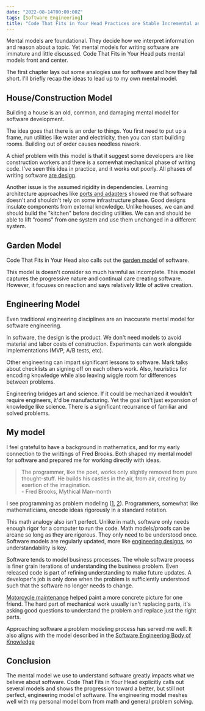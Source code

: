 ```yaml
---
date: "2022-08-14T00:00:00Z"
tags: [Software Engineering]
title: "Code That Fits in Your Head Practices are Stable Incremental and Additive" 
---
```


Mental models are foundational. They decide how we interpret information and reason about a topic. Yet mental models for writing software are immature and little discussed. Code That Fits in Your Head puts mental models front and center.

The first chapter lays out some analogies use for software and how they fall short. I'll briefly recap the ideas to lead up to my own mental model.

## House/Construction Model

Building a house is an old, common, and damaging mental model for software development.

The idea goes that there is an order to things. You first need to put up a frame, run utilities like water and electricity, then you can start building rooms. Building out of order causes needless rework.

A chief problem with this model is that it suggest some developers are like construction workers and there is a somewhat mechanical phase of writing code. I've seen this idea in practice, and it works out poorly. All phases of writing software [are design](https://www.developerdotstar.com/mag/articles/reeves_design.html).

Another issue is the assumed rigidity in dependencies. Learning architecture approaches like [ports and adapters](https://blog.ploeh.dk/2013/12/03/layers-onions-ports-adapters-its-all-the-same/) showed me that software doesn't and shouldn't rely on some infrastructure phase. Good designs insulate components from external knowledge. Unlike houses, we can and should build the "kitchen" before deciding utilities. We can and should be able to lift "rooms" from one system and use them unchanged in a different system.

## Garden Model

Code That Fits in Your Head also calls out the [garden model](http://www.growing-object-oriented-software.com/) of software. 

This model is doesn't consider so much harmful as incomplete. This model captures the progressive nature and continual care creating software. However, it focuses on reaction and says relatively little of active creation.

## Engineering Model

Even traditional engineering disciplines are an inaccurate mental model for software engineering.

In software, the design is the product. We don't need models to avoid material and labor costs of construction. Experiments can work alongside implementations (MVP, A/B tests, etc).

Other engineering can impart significant lessons to software. Mark talks about checklists an signing off on each others work. Also, heuristics for encoding knowledge while also leaving wiggle room for differences between problems. 

Engineering bridges art and science. If it could be mechanized it wouldn't require engineers, it'd be manufacturing. Yet the goal isn't just expansion of knowledge like science. There is a significant recurrance of familiar and solved problems.


## My model

I feel grateful to have a background in mathematics, and for my early connection to the writtings of Fred Brooks. Both shaped my mental model for software and prepared me for working directly with ideas.

> The programmer, like the poet, works only slightly removed from pure thought-stuff. He builds his castles in the air, from air, creating by exertion of the imagination.  
> \- Fred Brooks, Mythical Man-month

I see programming as problem modeling ([1](../posts/Whats-Your-Duck-V2/2022-06-16-0-Intro.md), [2](../posts/2022-02-18-Programming-is-Problem-Modeling.md)). Programmers, somewhat like mathematicians, encode ideas rigorously in a standard notation. 

This math analogy also isn't perfect. Unlike in math, software only needs enough rigor for a computer to run the code. Math models/proofs can be arcane so long as they are rigorous. They only need to be understood once. Software models are regularly updated, more like [engineering designs](https://www.developerdotstar.com/mag/articles/reeves_design.html), so understandability is key.

Software tends to model business processes. The whole software process is finer grain iterations of understanding the business problem. Even released code is part of refining understanding to make future updates. A developer's job is only done when the problem is sufficiently understood such that the software no longer needs to change.

[Motorcycle maintenance](https://en.wikipedia.org/wiki/Zen_and_the_Art_of_Motorcycle_Maintenance) helped paint a more concrete picture for one friend. The hard part of mechanical work usually isn't replacing parts, it's asking good questions to understand the problem and replace just the right parts. 


Approaching software a problem modeling process has served me well. It also aligns with the model described in the [Software Engineering Body of Knowledge](../posts/2021-08-13-Swebok-transform-view.md)


## Conclusion

The mental model we use to understand software greatly impacts what we believe about software. Code That Fits in Your Head explicitly calls out several models and shows the progression toward a better, but still not perfect, engineering model of software. The engineering model meshes well with my personal model born from math and general problem solving.


<!-- 
related to zen and the art of motorcycle maintenance
the hard part of being a mechanic is not usually swapping hte part, it's asking good questions to find out what's wrong and what needs replaced

IN software, we're defining the problem even after we've released to customers.

 --> 


<!-- Write post on -driven development? 
One of my favorite takeaways. I use many drivers but this calls out the idea so clearly. 
Drivers aren't exclusive, not is a specific set currently known to best every other set of drivers. What matters is that you're motivating the code you write from consistent sources

TODO: Find x-driven dev ref in book
List some drivers
- Test Driven
- Behavior Driven 
- Type Driven
- Domain Driven
- cyclomatic complexity

I use most of these approaches in varying situations, and many of them all at once. Using complexity measures as a driver is new to me, and I certainly intent to give it a try
-->


